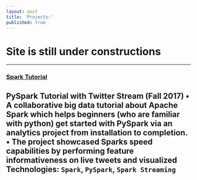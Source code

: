 ```yaml
---
layout: post
title: 'Projects:'
published: true
---
```

# Site is still under constructions
---
### [Spark Tutorial](https://moazim1993.github.io/BigData_Spark_Tutorial/)

PySpark Tutorial with Twitter Stream (Fall 2017) 
•	A collaborative big data tutorial about Apache Spark which helps beginners (who are familiar with python) get started with PySpark via an analytics project from installation to completion.
•	The project showcased Sparks speed capabilities by performing feature informativeness on live tweets and visualized 
Technologies: `Spark`, `PySpark`, `Spark Streaming`
---
